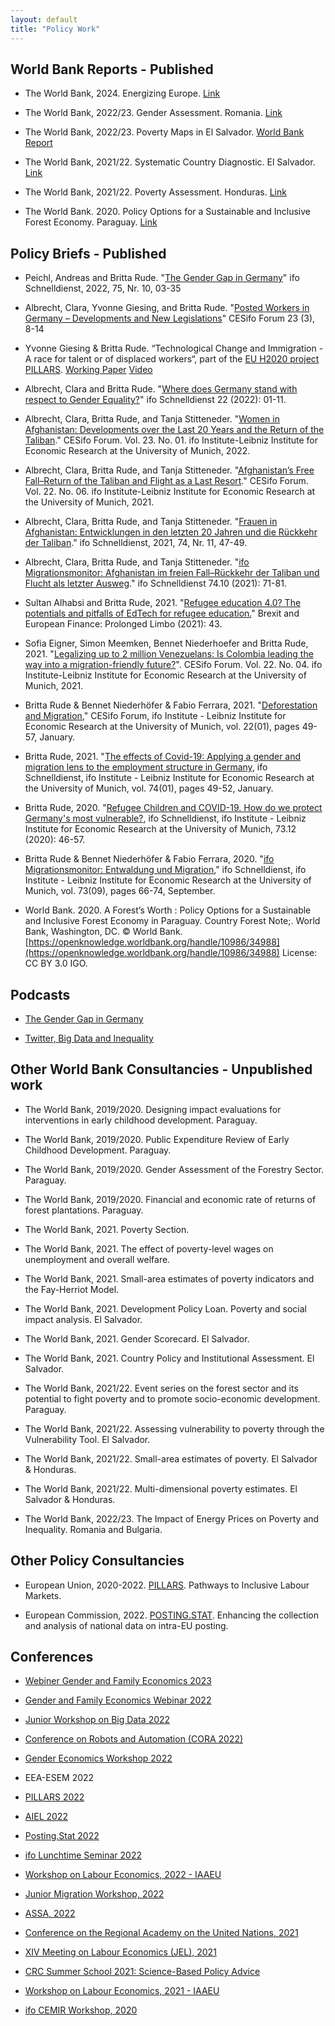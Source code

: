 ```yaml
---
layout: default
title: "Policy Work"
---
```


## World Bank Reports - Published

- The World Bank, 2024. Energizing Europe. [Link](https://documents1.worldbank.org/curated/en/099022624103525741/pdf/P18028117b71690be1a761156962f72e426.pdf) 

- The World Bank, 2022/23. Gender Assessment. Romania. [Link](https://www.worldbank.org/en/country/romania/publication/gender-equality-in-romania-where-do-we-stand-2023-romania-gender-assessment#:~:text=Romania%20is%20the%20second%20worst,European%20Institute%20for%20Gender%20Equality.)

- The World Bank, 2022/23. Poverty Maps in El Salvador. [World Bank Report](https://documents.worldbank.org/en/publication/documents-reports/documentdetail/099447302022329651/idu06466952d03db90416e09a3c0d3ba51402688)

- The World Bank, 2021/22. Systematic Country Diagnostic. El Salvador. [Link](https://openknowledge.worldbank.org/handle/10986/37269)

- The World Bank, 2021/22. Poverty Assessment. Honduras. [Link](https://openknowledge.worldbank.org/handle/10986/39449)

- The World Bank. 2020. Policy Options for a Sustainable and Inclusive Forest Economy. Paraguay. [Link](https://openknowledge.worldbank.org/handle/10986/34988) 
 
## Policy Briefs - Published

- Peichl, Andreas and Britta Rude. "[The Gender Gap in Germany](https://www.ifo.de/publikationen/2022/aufsatz-zeitschrift/wie-gross-ist-der-gender-gap-anspruch)" ifo Schnelldienst, 2022, 75, Nr. 10, 03-35

- Albrecht, Clara, Yvonne Giesing, and Britta Rude. "[Posted Workers in Germany – Developments and New Legislations](https://www.cesifo.org/de/publikationen/2022/aufsatz-zeitschrift/posted-workers-germany-developments-and-new-legislations)" CESifo Forum 23 (3), 8-14

- Yvonne Giesing & Britta Rude. “Technological Change and Immigration - A race for talent or of displaced workers“, part of the [EU H2020 project PILLARS](https://www.h2020-pillars.eu/). [Working Paper](https://www.aeaweb.org/conference/2022/preliminary/2141?q=eNo1jEEKgCAURK8Ss3ZRizaeowuIfVQwFb8UXCLePaPavTczTAMTs4thq4kg26-QWNAFFHPUQyBQKB-DCmkboo_GaeVcJ21VMDTaXdVv5g566XR0PZc5pRGsM3q_AQyJIzo,) [Video](https://www.aeaweb.org/conference/2022/aea-session-recordings/player?meetingId=924&recordingId=1558&VideoSearch%5Bpage%5D=7)

- Albrecht, Clara and Britta Rude. "[Where does Germany stand with respect to Gender Equality?](https://www.ifo.de/publikationen/2022/aufsatz-zeitschrift/wo-steht-deutschland-2022-bei-der-gleichstellung-der)" ifo Schnelldienst 22 (2022): 01-11.  

- Albrecht, Clara, Britta Rude, and Tanja Stitteneder. "[Women in Afghanistan: Developments over the Last 20 Years and the Return of the Taliban](https://www.ifo.de/en/publikationen/2021/article-journal/women-afghanistan-developments-over-past-20-years-and-return)." CESifo Forum. Vol. 23. No. 01. ifo Institute-Leibniz Institute for Economic Research at the University of Munich, 2022.

- Albrecht, Clara, Britta Rude, and Tanja Stitteneder. "[Afghanistan’s Free Fall–Return of the Taliban and Flight as a Last Resort](https://www.cesifo.org/en/publikationen/2021/article-journal/afghanistans-free-fall-return-taliban-and-flight-last-resort)." CESifo Forum. Vol. 22. No. 06. ifo Institute-Leibniz Institute for Economic Research at the University of Munich, 2021.

- Albrecht, Clara, Britta Rude, and Tanja Stitteneder. "[Frauen in Afghanistan: Entwicklungen in den letzten 20 Jahren und die Rückkehr der Taliban](https://www.ifo.de/publikationen/2021/aufsatz-zeitschrift/frauen-afghanistan-entwicklungen-den-letzten-20-jahren-und)." ifo Schnelldienst, 2021, 74, Nr. 11, 47-49.

- Albrecht, Clara, Britta Rude, and Tanja Stitteneder. "[ifo Migrationsmonitor: Afghanistan im freien Fall–Rückkehr der Taliban und Flucht als letzter Ausweg](https://www.ifo.de/publikationen/2021/aufsatz-zeitschrift/ifo-migrationsmonitor-afghanistan-im-freien-fall-rueckkehr)." ifo Schnelldienst 74.10 (2021): 71-81.

- Sultan Alhabsi and Britta Rude, 2021. "[Refugee education 4.0? The potentials and pitfalls of EdTech for refugee education.](https://www.cesifo.org/DocDL/CESifo-Forum-2021-5-alhabsi-rude-edtech-refugee-september.pdf)" Brexit and European Finance: Prolonged Limbo (2021): 43.  

- Sofia Eigner, Simon Meemken, Bennet Niederhoefer and Britta Rude, 2021. "[Legalizing up to 2 million Venezuelans: Is Colombia leading the way into a migration-friendly future?](https://www.cesifo.org/de/publikationen/2021/aufsatz-zeitschrift/legalizing-2-million-venezuelans-colombia-leading-way-more)". CESifo Forum. Vol. 22. No. 04. ifo Institute-Leibniz Institute for Economic Research at the University of Munich, 2021. 

- Britta Rude & Bennet Niederhöfer & Fabio Ferrara, 2021. "[Deforestation and Migration](https://ideas.repec.org/a/ces/ifofor/v22y2021i01p49-57.html)," CESifo Forum, ifo Institute - Leibniz Institute for Economic Research at the University of Munich, vol. 22(01), pages 49-57, January.

- Britta Rude, 2021. "[The effects of Covid-19: Applying a gender and migration lens to the employment structure in Germany](https://ideas.repec.org/a/ces/ifosdt/v74y2021i01p49-52.html), ifo Schnelldienst, ifo Institute - Leibniz Institute for Economic Research at the University of Munich, vol. 74(01), pages 49-52, January.

- Britta Rude, 2020. "[Refugee Children and COVID-19. How do we protect Germany's most vulnerable?](https://www.ifo.de/publikationen/2020/aufsatz-zeitschrift/gefluechtete-kinder-und-covid-19-corona-als-brennglas), ifo Schnelldienst, ifo Institute - Leibniz Institute for Economic Research at the University of Munich, 73.12 (2020): 46-57.

- Britta Rude & Bennet Niederhöfer & Fabio Ferrara, 2020. "[ifo Migrationsmonitor: Entwaldung und Migration](https://ideas.repec.org/a/ces/ifosdt/v73y2020i09p66-74.html)," ifo Schnelldienst, ifo Institute - Leibniz Institute for Economic Research at the University of Munich, vol. 73(09), pages 66-74, September.

- World Bank. 2020. A Forest’s Worth : Policy Options for a Sustainable and Inclusive Forest Economy in Paraguay. Country Forest Note;. World Bank, Washington, DC. © World Bank. [https://openknowledge.worldbank.org/handle/10986/34988](https://openknowledge.worldbank.org/handle/10986/34988) License: CC BY 3.0 IGO.

## Podcasts
 
 - [The Gender Gap in Germany](https://www.ifo.de/podcast-gleichstellung)

- [Twitter, Big Data and Inequality](https://datenaffaire.com/2022/04/13/episode-43-2/)

## Other World Bank Consultancies - Unpublished work

- The World Bank, 2019/2020. Designing impact evaluations for interventions in early childhood development. Paraguay.

- The World Bank, 2019/2020. Public Expenditure Review of Early Childhood Development. Paraguay. 

- The World Bank, 2019/2020. Gender Assessment of the Forestry Sector. Paraguay. 

- The World Bank, 2019/2020. Financial and economic rate of returns of forest plantations. Paraguay.

- The World Bank, 2021. Poverty Section. 

- The World Bank, 2021. The effect of poverty-level wages on unemployment and overall welfare. 

- The World Bank, 2021. Small-area estimates of poverty indicators and the Fay-Herriot Model.

- The World Bank, 2021. Development Policy Loan. Poverty and social impact analysis. El Salvador. 

- The World Bank, 2021. Gender Scorecard. El Salvador. 

- The World Bank, 2021. Country Policy and Institutional Assessment. El Salvador. 

- The World Bank, 2021/22. Event series on the forest sector and its potential to fight poverty and to promote socio-economic development. Paraguay. 

- The World Bank, 2021/22. Assessing vulnerability to poverty through the Vulnerability Tool. El Salvador. 

- The World Bank, 2021/22. Small-area estimates of poverty. El Salvador & Honduras.

- The World Bank, 2021/22. Multi-dimensional poverty estimates. El Salvador & Honduras. 

- The World Bank, 2022/23. The Impact of Energy Prices on Poverty and Inequality. Romania and Bulgaria.

## Other Policy Consultancies

- European Union, 2020-2022. [PILLARS](https://www.h2020-pillars.eu/). Pathways to Inclusive Labour Markets. 

- European Commission, 2022. [POSTING.STAT](https://hiva.kuleuven.be/en/news/newsitems/posting-stat-enhancing-collection-and-analysis-national-data-on-intra-eu-posting). Enhancing the collection and analysis of national data on intra-EU posting.

## Conferences

- [Webiner Gender and Family Economics 2023](https://sites.google.com/view/genfameconwebinar/schedule?pli=1)

- [Gender and Family Economics Webinar 2022](https://www.gefam.com.br/)

- [Junior Workshop on Big Data 2022](https://www.cesifo.org/en/event/2022-10-20/cesifoifo-junior-workshop-big-data)

- [Conference on Robots and Automation (CORA 2022)](https://www.wiwi.uni-frankfurt.de/abteilungen/eGendq/professoren/klump/cora-2022-conference.html)

- [Gender Economics Workshop 2022](https://www.jfki.fu-berlin.de/faculty/economics/dates/2nd-Berlin-Workshop.html)

- EEA-ESEM 2022

- [PILLARS 2022](https://www.h2020-pillars.eu/interim_conference)

- [AIEL 2022](https://www.ai-econlab.com/)

- [Posting.Stat 2022](https://hiva.kuleuven.be/en/news/docs/ZKD9978_POSTING_STAT_Closing_conference_20_May_2022_programme_and_registration)

- [ifo Lunchtime Seminar 2022](https://www.ifo.de/veranstaltungen/ifo-lunchtime-seminare)

- [Workshop on Labour Economics, 2022 - IAAEU](https://www.iaaeg.de/index.php?option=com_content&view=article&id=262&lang=de)

- [Junior Migration Workshop, 2022](https://sites.google.com/view/the-economics-of-migration/past-presentations)

- [ASSA, 2022](https://www.aeaweb.org/conference/2022/preliminary/2141?q=eNo1jEEKgCAURK8Ss3ZRizaeowuIfVQwFb8UXCLePaPavTczTAMTs4thq4kg26-QWNAFFHPUQyBQKB-DCmkboo_GaeVcJ21VMDTaXdVv5g566XR0PZc5pRGsM3q_AQyJIzo,)

- [Conference on the Regional Academy on the United Nations, 2021](http://www.ra-un.org/)

- [XIV Meeting on Labour Economics (JEL), 2021](https://editorialexpress.com/conference/JEL2021/program/JEL2021.html#15)

- [CRC Summer School 2021: Science-Based Policy Advice](https://berlin-econ.de/event/crc-summer-school-2021-science-based-policy-advice)

- [Workshop on Labour Economics, 2021 - IAAEU](https://www.iaaeg.de/en/economic-team/events/archive/27-oekonomische-abteilung/veranstaltungen/624-workshop-on-labour-economics-2021-english#home)

- [ifo CEMIR Workshop, 2020](https://www.ifo.de/en/event/ifo-cemir-seminars) 

 
